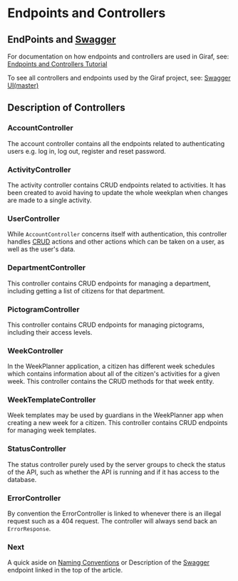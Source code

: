 # Endpoints and Controllers

## EndPoints and [Swagger](./Swagger.md)

For documentation on how endpoints and controllers are used in Giraf,
see: [Endpoints and Controllers Tutorial](./EndpointsAndControllersTutorial.md)

To see all controllers and endpoints used by the Giraf project,
see: [Swagger UI(master)](http://web.giraf.cs.aau.dk:5000/swagger/)

## Description of Controllers

### AccountController

The account controller contains all the endpoints related to authenticating users
e.g. log in, log out, register and reset password.

### ActivityController

The activity controller contains CRUD endpoints related to activities. It has been
created to avoid having to update the whole weekplan when changes are made to a
single activity.

### UserController

While ```AccountController``` concerns itself with authentication, this controller
handles [CRUD](https://en.wikipedia.org/wiki/Create,_read,_update_and_delete) actions
and other actions which can be taken on a user, as well as the user's data.

### DepartmentController

This controller contains CRUD endpoints for managing a department, including getting
a list of citizens for that department.

### PictogramController

This controller contains CRUD endpoints for managing pictograms, including their
access levels.

### WeekController

In the WeekPlanner application, a citizen has different week schedules which contains
information about all of the citizen's activities for a given week.
This controller contains the CRUD methods for that week entity.

### WeekTemplateController

Week templates may be used by guardians in the WeekPlanner app when creating a new
week for a citizen. This controller contains CRUD endpoints for managing week templates.

### StatusController

The status controller purely used by the server groups to check the status of the
API, such as whether the API is running and if it has access to the database.

### ErrorController

By convention the ErrorController is linked to whenever there is an illegal request
such as a 404 request. The controller will always send back an ``ErrorResponse``.

### Next

A quick aside on [Naming Conventions](./NamingConventions.md) or
Description of the [Swagger](./Swagger.md) endpoint linked in the top of the article.
